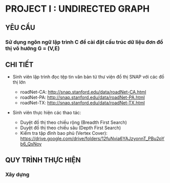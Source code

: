 # PROJECT I : UNDIRECTED GRAPH

## YÊU CẦU

### Sử dụng ngôn ngữ lập trình C để cài đặt cấu trúc dữ liệu đơn đồ thị vô hướng G = (V,E)

## CHI TIẾT
- Sinh viên lập trình đọc tệp tin văn bản từ thư viện đồ thị SNAP với các đồ thị lớn 
    + roadNet-CA: http://snap.stanford.edu/data/roadNet-CA.html
    + roadNet-PA: http://snap.stanford.edu/data/roadNet-PA.html
    + roadNet-TX: http://snap.stanford.edu/data/roadNet-TX.html

- Sinh viên thực hiện các thao tác:
    + Duyệt đồ thị theo chiều rộng (Breadth First Search)
    + Duyệt đồ thị theo chiều sâu (Depth First Search)
    + Kiểm tra tập đỉnh bao phủ (Vertex Cover): https://drive.google.com/drive/folders/12fuNvia6YAJzyonnT_PBu2pYb6_QsNoy

## QUY TRÌNH THỰC HIỆN 
### Xây dựng 